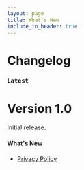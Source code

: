 ```yaml
---
layout: page
title: What's New
include_in_header: true
---
```


# Changelog

### `Latest`
# **Version 1.0**
Initial release.

#### What's New
- [Privacy Policy](/privacypolicy)